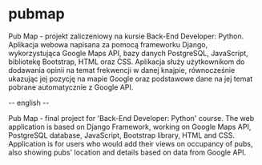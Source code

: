 # pubmap

Pub Map - projekt zaliczeniowy na kursie Back-End Developer: Python.
Aplikacja webowa napisana za pomocą frameworku Django, wykorzystująca
Google Maps API, bazy danych PostgreSQL, JavaScript, bibliotekę Bootstrap,
HTML oraz CSS. Aplikacja służy użytkownikom do dodawania opinii na temat
frekwencji w danej knajpie, równocześnie ukazując jej pozycję na mapie Google
oraz podstawowe dane na jej temat pobrane automatycznie z Google API.


-- english -- 

Pub Map - final project for 'Back-End Developer: Python' course. 
The web application is based on Django Framework, working on Google Maps API, PostgreSQL database, JavaScript, Bootstrap library, HTML and CSS. Application is for users who would add their views on occupancy of pubs, also showing pubs' location and details based on data from Google API. 

